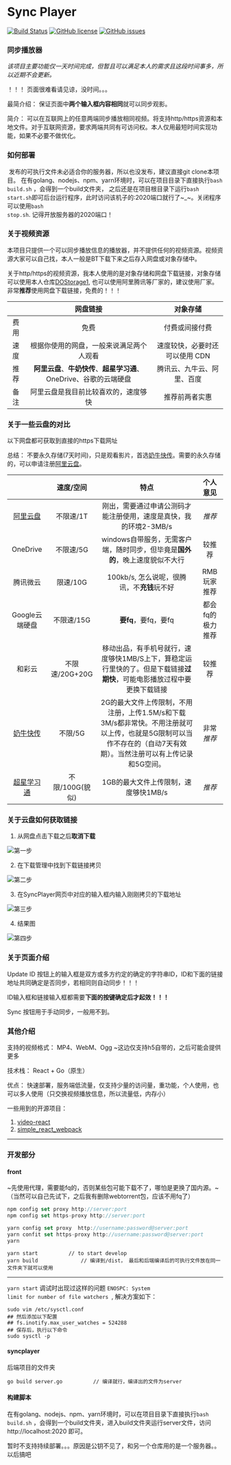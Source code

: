 # Sync Player

[![Build Status](https://travis-ci.com/GuoYuefei/SyncPlayer.svg?token=BKq2rtshVZhXjhdzxskH&branch=master)](https://travis-ci.com/GuoYuefei/SyncPlayer) [![GitHub license](https://img.shields.io/github/license/GuoYuefei/SyncPlayer)](https://github.com/GuoYuefei/SyncPlayer/blob/master/LICENSE) [![GitHub issues](https://img.shields.io/github/issues/GuoYuefei/SyncPlayer)](https://github.com/GuoYuefei/SyncPlayer/issues)

### 同步播放器

*该项目主要功能仅一天时间完成，但暂且可以满足本人的需求且这段时间事多，所以近期不会更新。*

！！！ 页面很难看请见谅，没时间。。。

最简介绍： 保证页面中**两个输入框内容相同**就可以同步观影。

简介： 可以在互联网上的任意两端同步播放相同视频。将支持http/https资源和本地文件。对于互联网资源，要求两端共同有可访问权。本人仅用最短时间实现功能，如果不必要不做优化。

### 如何部署

​		发布的可执行文件未必适合你的服务器，所以也没发布，建议直接git clone本项目。 在有golang、nodejs、npm、yarn环境时，可以在项目目录下直接执行<code>bash build.sh</code> ，会得到一个build文件夹， 之后还是在项目根目录下运行<code>bash start.sh</code>即可后台运行程序，此时访问该机子的:2020端口就行了~_~。关闭程序可以使用<code>bash stop.sh</code>. 记得开放服务器的2020端口！

### 关于视频资源

本项目只提供一个可以同步播放信息的播放器，并不提供任何的视频资源。视频资源大家可以自己找，本人一般是BT下载下来之后存入网盘或对象存储中。

关于http/https的视频资源，我本人使用的是对象存储和网盘下载链接，对象存储可以使用本人仓库[DOStorage1](https://github.com/GuoYuefei/DOStorage1), 也可以使用阿里腾讯等厂家的，建议使用厂家。非常**推荐**使用网盘下载链接，免费的！！！

|      |                           网盘链接                           |            对象存储            |
| :--: | :----------------------------------------------------------: | :----------------------------: |
| 费用 |                             免费                             |         付费或间接付费         |
| 速度 |           根据你使用的网盘，一般来说满足两个人观看           | 速度较快，必要时还可以使用 CDN |
| 推荐 | **阿里云盘**、**牛奶快传**、**超星学习通**、OneDrive、谷歌的云端硬盘 |   腾讯云、九牛云、阿里、百度   |
| 备注 |             阿里云盘是我目前比较喜欢的，速度够快             |         推荐前两者实惠         |

### 关于一些云盘的对比

以下网盘都可获取到直接的https下载网址

总结： 不要永久存储(7天时间)，只是观看影片，首选[奶牛快传](https://cowtransfer.com/)。需要的永久存储的，可以申请注册[阿里云盘](https://www.aliyundrive.com/)。

|                                          |    速度/空间    |                             特点                             |     个人意见     |
| :--------------------------------------: | :-------------: | :----------------------------------------------------------: | :--------------: |
| [阿里云盘](https://www.aliyundrive.com/) |    不限速/1T    | 刚出，需要通过申请公测码才能注册使用，速度是真快，我的环境2-3MB/s |      *推荐*      |
|                 OneDrive                 |    不限速/5G    | windows自带服务，无需客户端，随时同步，但毕竟是**国外的**，晚上速度貌似不大行 |      较推荐      |
|                 腾讯微云                 |    限速/10G     |         100kb/s, 怎么说呢，很腾讯，不**充钱**玩不好          |   RMB玩家推荐    |
|              Google云端硬盘              |   不限速/15G    |                     **要fq**，要fq，要fq                     | 都会fq的极力推荐 |
|                  和彩云                  | 不限速/20G+20G  | 移动出品，有手机号就行，速度够快1MB/S上下，算稳定运行里快的了。但是下载链接**过期快**，可能电影播放过程中要更换下载链接 |      较推荐      |
|   [奶牛快传](https://cowtransfer.com/)   |     不限/5G     | 2G的最大文件上传限制，不用注册，上传1.5M/s和下载3M/s都非常快。不用注册就可以上传，也就是5G限制可以当作不存在的（自动7天有效期）。当然注册可以有上传记录和5G空间。 |    非常*推荐*    |
|   [超星学习通](http://i.chaoxing.com/)   | 不限/100G(貌似) |             1GB的最大文件上传限制，速度够快1MB/s             |      *推荐*      |

### 关于云盘如何获取链接

1. 从网盘点击下载之后**取消下载**

![第一步](doc/imgs/1_down.png)

2. 在下载管理中找到下载链接拷贝

![第二步](doc/imgs/2_copy.png)

3. 在SyncPlayer网页中对应的输入框内输入刚刚拷贝的下载地址

![第三步](doc/imgs/3_paste.png)

4. 结果图

![第四步](doc/imgs/4_result.png)

### 关于页面介绍

Update ID 按钮上的输入框是双方或多方约定的确定的字符串ID，ID和下面的链接地址共同确定是否同步，若相同则自动同步！！！

ID输入框和链接输入框都需要**下面的按键确定后才起效！！！**

Sync 按钮用于手动同步，一般用不到。



### 其他介绍

支持的视频格式： MP4、WebM、Ogg			~这边仅支持h5自带的，之后可能会提供更多

技术栈： React + Go（原生）

优点： 快速部署，服务端低流量，仅支持少量的访问量，重功能，个人使用，也可以多人使用（只交换视频播放信息，所以流量低，内存小）

一些用到的开源项目：

1. [video-react](https://github.com/video-react/video-react)
2. [simple_react_webpack](https://github.com/GuoYuefei/simple_react_webpack)

-----

### 开发部分

#### front

~先使用代理，需要能fq的，否则某些包可能下载不了，哪怕是更换了国内源。~（当然可以自己先试下，之后我有删除webtorrent包，应该不用fq了）

```javascript
npm config set proxy http://server:port
npm config set https-proxy http://server:port

yarn config set proxy  http://username:password@server:port
yarn confit set https-proxy http://username:password@server:port
yarn
```

```
yarn start			// to start develop
yarn build				// 编译到/dist， 最后和后端编译后的可执行文件放在同一文件夹下就可以使用
```

------
<code>yarn start</code> 调试时出现过这样的问题 <code>ENOSPC: System limit for number of file watchers </code>,
解决方案如下：

```shell
sudo vim /etc/sysctl.conf
## 然后添加以下配置
## fs.inotify.max_user_watches = 524288
## 保存后，执行以下命令
sudo sysctl -p
```

#### syncplayer

后端项目的文件夹

```
go build server.go			// 编译就行，编译出的文件为server
```

#### 构建脚本

在有golang、nodejs、npm、yarn环境时，可以在项目目录下直接执行<code>bash build.sh</code> ，会得到一个build文件夹，进入build文件夹运行server文件，访问http://localhost:2020 即可。

暂时不支持持续部署。。。原因是公钥不见了，和另一个仓库用的是一个服务器。。以后搞吧
